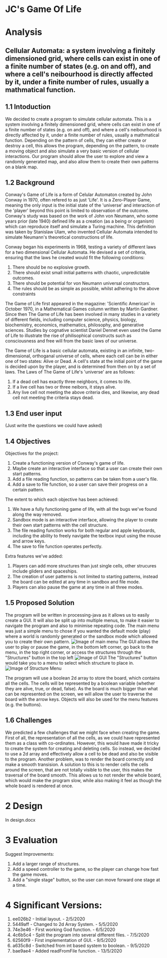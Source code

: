 # JC's Game Of Life

# Analysis
## Cellular Automata: a system involving a finitely dimensioned grid, where cells can exist in one of a finite number of states (e.g. on and off), and where a cell's neibourhood is directly affected by it, under a finite number of rules, usually a mathmatical function.

## 1.1 Intoduction
We decided to create a program to simulate cellular automata. This is a system involving a finitely dimensioned grid, where cells can exist in one of a finite number of states (e.g. on and off), and where a cell's neibourhood is directly affected by it, under a finite number of rules, usually a mathmatical function. Depending on the pattern of cells, they can either create or destroy a cell, this allows the program, depending on the pattern, to create a moving object and also simulate a very basic version of cellular interactions. 
Our program should allow the user to explore and view a randomly generated map, and also allow them to create their own patterns on a blank map.

## 1.2 Background 
Conway's Game of Life is a form of Celular Automaton created by John Conway in 1970, often refered to as just 'Life'. It is a Zero-Player Game, meaning the only input is the initial state of the 'universe' and interaction of the 'player' beyond this point is limited to observation of the outcome. Conway's study was based on the work of John von Neumann, who some years prior (late 1940) defined life as a creation (as a being or organism) which can reproduce itself and simulate a Turing machine. This definition was taken by Stanislaw Ulam, who invented Cellular Automata intended to simulate Neumann's theoretical constructions of life.

Conway began his experiments in 1968, testing a variety of different laws for a two dimensional Cellular Automata. He devised a set of criteria, ensuring that the laws he created would fit the following conditions:
1) There should be no explosive growth.
2) There should exist small initial patterns with chaotic, unpredictable outcomes.
3) There should be potential for von Neumann universal constructors.
4) The rules should be as simple as possible, whilst adhering to the above constraints

The Game of Life first appeared in the magazine: 'Scientific American' in October 1970, in a Mathematical Games column written by Martin Gardner. Since then The Game of Life has been involved in many studies in a variety of different fields, including computer science, physics, biology, biochemistry, economics, mathematics, philosophy, and generative sciences. Studies by cognative scientist Daniel Dennet even used the Game of Life to illustrate the rise of philisophical constructs such as consciousness and free will from the basic laws of our universe.

The Game of Life is a basic cellular automata, existing in an infinite, two-dimensional, orthoganal universe of cells, where each cell can be in either one of two states: Alive or Dead. A cell's state at the initial point of the game is decided upon by the player, and is determined from then on by a set of laws.
The Laws of The Game of Life's 'universe' are as follows:
1) If a dead cell has exactly three neighbors, it comes to life.
2) If a live cell has two or three neibors, it stays alive.
3) Any live cell not meeting the above criteria dies, and likewise, any dead cell not meeting the criteria stays dead.

## 1.3 End user input 
(Just write the questions we could have asked)

## 1.4 Objectives
Objectives for the project:
1) Create a functioning version of Conway's game of life.
2) Maybe create an interactive interface so that a user can create their own start patterns.
3) Add a file reading function, so patterns can be taken from a user's file.
4) Add a save to file function, so a user can save their progress on a certain pattern.

The extent to which each objective has been achieved:
1) We have a fully functioning game of life, with all the bugs we've found along the way removed.
2) Sandbox mode is an interactive interface, allowing the player to create their own start patterns with the cell structure.
3) The file reading function works for both regular and apple keyboards, including the ability to freely navigate the textbox input using the mouse and arrow keys.
4) The save to file function operates perfectly.

Extra features we've added:
1) Players can add more structures than just single cells, other strucures include gliders and spaceships.
2) The creation of user patterns is not limited to starting patterns, instead the board can be edited at any time in sandbox and file mode.
3) Players can also pause the game at any time in all three modes.

## 1.5 Proposed Solution
The program will be written in processing-java as it allows us to easily create a GUI. It will also be split up into multiple menus, to make it easier to navigate the program and also to minimise repeating code.
The main menu was just a simple menu to chose if you wanted the default mode (play) where a world is randomly generated or the sandbox mode which allowed you to create their own pattern.
![Image of main menu](https://github.com/ExeMS/Game-Of-Life/blob/master/Main%20Menu.png)
The GUI allows the user to play or pause the game, in the bottom left corner, go back to the menu, in the top right corner, or access the structures through the "Structures" button in the top left
![Image of GUI](https://github.com/ExeMS/Game-Of-Life/blob/master/GUI.png)
The "Structures" button would take you to a menu to select which structure to place in.
![Image of Structure Menu](https://github.com/ExeMS/Game-Of-Life/blob/master/Structure%20Menu.png)

The program will use a boolean 2d array to store the board, which contains all the cells. The cells will be represented by a boolean variable (whether they are alive, true, or dead, false). As the board is much bigger than what can be represented on the screen, we will allow the user to traverse the board with the arrow keys. Objects will also be used for the menu features (e.g. the buttons).

## 1.6 Challenges
We predicted a few challenges that we might face when creating the game. First of all, the representation of all the cells, as we could have represented them as a class with co-ordinates. However, this would have made it tricky to create the system for creating and deleting cells. So instead, we decided to use a 2d array and effectively allow a cell to be dead and also be visible to the program.
Another problem, was to render the board correctly and make a smooth transision. A solution to this is to render cells the cells around the screen, that are not totally visible to the user, this makes the traversal of the board smooth. This allows us to not render the whole board, which would make the program slow, while also making it feel as though the whole board is rendered at once.



# 2 Design
In design.docx

# 3 Evaluation
Suggest Improvements:
1) Add a larger range of structures.
2) Add a speed controller to the game, so the player can change how fast the game moves.
3) Add a "single stage" button, so the user can move forward one stage at a time.

# 4 Significant Versions:
1) ee026b2 - Initial layout. - 2/5/2020
2) 5449aff - Changed to 2d Array System. - 5/5/2020
3) 74e3e46 - First working God function. - 6/5/2020
4) 4c6b5c4 - Split the program into several different files. - 7/5/2020
5) 62560f9 - First implementation of GUI. - 9/5/2020
6) a635c8d - Switched from int based system to boolean. - 9/5/2020
7) bae9ae4 - Added readFromFile function. - 13/5/2020
